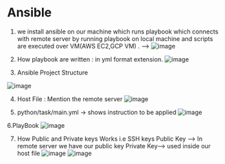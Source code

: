 # Ansible


1. we install ansible on our machine which runs playbook which connects with remote server by running playbook on local machine and scripts are executed over VM(AWS EC2,GCP VM) .
--> ![image](https://github.com/kaushaldeokar/Ansible/assets/91072847/feebdfbf-8374-485e-a8a6-590a2c821b20)


2. How playbook are written : in yml format extension.
   ![image](https://github.com/kaushaldeokar/Ansible/assets/91072847/c408fa8a-159e-490e-9d69-8048cd46cda4)

3. Ansible Project Structure
   
  ![image](https://github.com/kaushaldeokar/Ansible/assets/91072847/e111801f-e74c-42d8-bb72-2c526c834a6c)


4. Host File : Mention the remote server
  ![image](https://github.com/kaushaldeokar/Ansible/assets/91072847/2a74c9c9-a8b3-49cd-9664-5b590ba4fb53)

5. python/task/main.yml -> shows instruction to be applied
   ![image](https://github.com/kaushaldeokar/Ansible/assets/91072847/50d7dbe0-b72e-47b0-b9b1-47e4cce8bd1c)

6.PlayBook 
   ![image](https://github.com/kaushaldeokar/Ansible/assets/91072847/42372dd9-2f48-410f-bec1-e4cc8497efbf)

7. How Public and Private keys Works i.e SSH keys
   Public Key --> In remote server we have our public key
   Private Key--> used inside our host file 
  ![image](https://github.com/kaushaldeokar/Ansible/assets/91072847/a8bb86d4-42b6-4334-a91b-a8148579a684)
   ![image](https://github.com/kaushaldeokar/Ansible/assets/91072847/9f36ec06-6c89-4ad1-a439-f51e0dc573a9)




